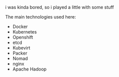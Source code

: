 i was kinda bored, so i played a little with some stuff

The main technologies used here:
- Docker
- Kubernetes
- Openshift
- etcd
- Kubevirt
- Packer
- Nomad
- nginx
- Apache Hadoop
